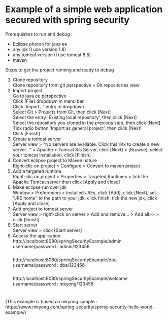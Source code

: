 <h1>Example of a simple web application secured with spring security</h1>

Prerequisites to run and debug :
- Eclipse photon for java ee
- any jdk (I use version 1.8)
- any tomcat version (I use tomcat 8.5)
- maven 

Steps to get the project running and ready to debug
<ol>
<li>
  Clone repository
  <div>Clone repository from git perspective > Git repositories view</div>
  </li>

<li>Import project
  <div>Go to java ee perspective</div>
  <div>Click [File] dropdown in menu bar</div>
  <div>Click 'Import...' entry in dropdown</div>
  <div>Select Git > Projects from Git, then click [Next]</div>
  <div>Select the entry 'Existing local repository', then click [Next]</div>
  <div>Select the repository you cloned in the previous step, then click [Next]</div>
  <div>Tick radio button 'Import as general project', then click [Next]</div>
  <div>Click [Finish]</div>
</li>

<li>Create a tomcat server
<div>Server view > "No servers are available. Click this link to create a new server..." > Apache > Tomcat 8.5 Server, click [Next] > [Browse], select your tomcat installation, click [Finish]</div>
</li>

<li>Convert eclipse project to Maven nature
<div>Right-clic on project > Configure > Convert to maven project</div>
</li>

<li>Add a targeted runtime
<div>Right-clic on project > Properties > Targeted Runtimes > tick the Apache Tomcat server then click [Apply and close]</div>
</li>

<li>Make eclipse run over jdk
<div>Window > Preferences > Installed JREs, click [Add], click [Next], set "JRE home" to the path to your jdk, click finish, tick the new jdk, click [Apply and close]</div>
</li>

<li>Add project to tomcat server
<div>Server view > right-click on server > Add and remove... > Add all>> > click [Finish]</div>
</li>

<li>Start server
<div>Server view > click [Start server]</div>
</li>

<li>Access the application
<div>http://localhost:8080/springSecurityExample/admin</div>
<div style="margin-bottom:8px;">username/password : admin/123456</div>
<div>&nbsp;</div>
<div>http://localhost:8080/springSecurityExample/dba</div>
<div style="margin-bottom:8px;">username/password : dba/123456</div>
<div>&nbsp;</div>
<div>http://localhost:8080/springSecurityExample/welcome</div>
<div style="margin-bottom:8px;">username/password :  mkyong/123456</div>
<div>&nbsp;</div>
</li>

</ol>
(This example is based on mkyong sample : https://www.mkyong.com/spring-security/spring-security-hello-world-example/)
